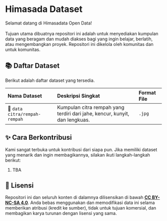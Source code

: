 # Himasada Dataset
Selamat datang di Himasadata Open Data!<br><br>
Tujuan utama dibuatnya repositori ini adalah untuk menyediakan kumpulan data yang beragam dan mudah diakses bagi yang ingin belajar, berlatih, atau mengembangkan proyek. Repositori ini dikelola oleh komunitas dan untuk komunitas.

## 📚 Daftar Dataset

Berikut adalah daftar dataset yang tersedia.

| Nama Dataset                                         | Deskripsi Singkat                                                               | Format File |
| :--------------------------------------------------- | :------------------------------------------------------------------------------ | :---------- |
| 📁 `data citra/rempah-rempah`                       | Kumpulan citra rempah yang terdiri dari jahe, kencur, kunyit, dan lengkuas. | `.jpg`      |

## ✨ Cara Berkontribusi

Kami sangat terbuka untuk kontribusi dari siapa pun. Jika memiliki dataset yang menarik dan ingin membagikannya, silakan ikuti langkah-langkah berikut:

1.  TBA

## 📜 Lisensi

Repositori ini dan seluruh konten di dalamnya dilisensikan di bawah **[CC BY-NC-SA 4.0](https://creativecommons.org/licenses/by-nc-sa/4.0/)**. Anda bebas menggunakan dan memodifikasi data ini selama memberikan atribusi (kredit ke sumber), tidak untuk tujuan komersial, dan membagikan karya turunan dengan lisensi yang sama.
